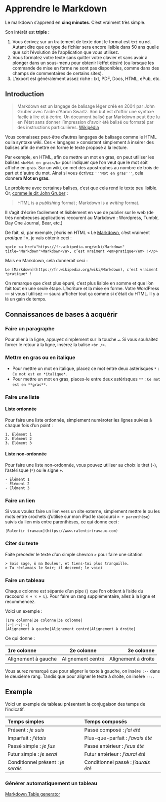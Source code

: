 # Apprendre le Markdown

Le markdown s’apprend en **cinq minutes**. C’est vraiment très simple.

Son intérêt est **triple** :

1. Vous écrivez sur un traitement de texte dont le format est `txt` ou `md`. Autant dire que ce type de fichier sera encore lisible dans 50 ans quelle que soit l’évolution de l’application que vous utilisez.
2. Vous formatez votre texte sans quitter votre clavier et sans avoir à plonger dans un sous-menu pour obtenir l’effet désiré (ou lorsque les commande de mise en forme ne sont pas disponibles, comme dans des champs de commentaires de certains sites). 
3. L’export est généralement assez riche : txt, PDF, Docs, HTML, ePub, etc.

## Introduction

> Markdown est un langage de balisage léger créé en 2004 par John Gruber avec l'aide d'Aaron Swartz. Son but est d'offrir une syntaxe facile à lire et à écrire. Un document balisé par Markdown peut être lu en l'état sans donner l’impression d'avoir été balisé ou formaté par des instructions particulières. [Wikipédia](https://fr.wikipedia.org/wiki/Markdown)

Vous connaissez peut-être d’autres langages de balisage comme le HTML ou la syntaxe wiki. Ces « langages » consistent simplement à insérer des balises afin de mettre en forme le texte proposé à la lecture.

Par exemple, en HTML, afin de mettre un mot en gras, on peut utiliser les balises `<b>Mot en gras</b>` pour indiquer que l’on veut que le mot soit affiché en gras. Sur un wiki, on met des apostrophes au nombre de trois de part et d'autre du mot. Ainsi si vous écrivez `'''Mot en gras'''`, cela donnera **Mot en gras**.

Le problème avec certaines balises, c’est que cela rend le texte peu lisible. Or, [comme le dit John Gruber](https://daringfireball.net/projects/markdown/syntax) :

> HTML is a *publishing* format ; Markdown is a *writing* format.

Il s’agit d’écrire facilement et lisiblement en vue de publier sur le web (de très nombreuses applications recourent au Markdown : Wordpress, Tumblr, Day One Journal, Bear, etc.)

De fait, si, par exemple, j’écris en HTML « Le [Markdown](https://fr.wikipedia.org/wiki/Markdown), c’est vraiment *pratique* ! », je vais obtenir ceci :

```
<p>Le <a href="https://fr.wikipedia.org/wiki/Markdown" title="Markdown">Markdown</a>, c’est vraiment <em>pratique</em> !</p>
```

Mais en Markdown, cela donnerait ceci :

```
Le [Markdown](https://fr.wikipedia.org/wiki/Markdown), c’est vraiment *pratique* !
```

On remarque que c’est plus épuré, c’est plus lisible en somme et que l’on fait tout en une seule étape. L’écriture et la mise en forme. Votre WordPress — si vous l’utilisez — saura afficher tout ça comme si c’était du HTML. Il y a là un gain de temps.

## Connaissances de bases à acquérir

### Faire un paragraphe

Pour aller à la ligne, appuyez simplement sur la touche `↵`. Si vous souhaitez forcer le retour à la ligne, insérez la balise `<br />`.

### Mettre en gras ou en italique

- Pour mettre un mot en italique, placez ce mot entre deux astérisques `*` : `Ce mot est en *italique*`.
- Pour mettre un mot en gras, places-le entre deux astérisques `**` : `Ce mot est en **gras**`.

### Faire une liste

#### Liste ordonnée

Pour faire une liste ordonnée, simplement numéroter les lignes suivies à chaque fois d’un point :

```
1. Élément 1
2. Élément 2
3. Élément 3
```

#### Liste non-ordonnée

Pour faire une liste non-ordonnée, vous pouvez utiliser au choix le tiret (`-`), l’astérisque (`*`) ou le signe `+`.

```
- Élément 1
- Élément 2
- Élément 3
```

### Faire un lien

Si vous voulez faire un lien vers un site externe, simplement mettre le ou les mots entre crochets (j’utilise sur mon iPad le raccourci `⌘ + parenthèse`) suivis du lien mis entre parenthèses, ce qui donne ceci :

```
[Ralentir travaux](https://www.ralentirtravaux.com)
```

### Citer du texte

Faite précéder le texte d’un simple chevron `>` pour faire une citation 

```
> Sois sage, ô ma Douleur, et tiens-toi plus tranquille.
> Tu réclamais le Soir; il descend; le voici
```

### Faire un tableau

Chaque colonne est séparée d’un pipe (`|` que l’on obtient à l’aide du raccourci `⌘ + ⌥ + L`). Pour faire un rang supplémentaire, allez à la ligne et recommencez.

Voici un exemple :

```
|1re colonne|2e colonne|3e colonne|
|:—|:—:|-:|
|Alignement à gauche|Alignement centré|Alignement à droite|
```

Ce qui donne :

|1re colonne|2e colonne|3e colonne|
|:--|:--:|--:|
|Alignement à gauche|Alignement centré|Alignement à droite|

Vous aurez remarqué que pour aligner le texte à gauche, on insère `:--` dans le deuxième rang. Tandis que pour aligner le texte à droite, on insère `--:`.

## Exemple

Voici un exemple de tableau présentant la conjugaison des temps de l’indicatif.

|Temps simples|Temps composés|
|:--|:--|
|Présent : *je suis*|Passé composé : *j’ai été*|
|Imparfait : *j’étais*|Plus-que-parfait : *j’avais été*|
|Passé simple : *je fus*|Passé antérieur : *j’eus été*|
|Futur simple : *je serai*|Futur antérieur : *j’aurai été*|
|Conditionnel présent : *je serais*|Conditionnel passé : *j’aurais été*|

### Générer automatiquement un tableau

[Markdown Table generator](http://www.tablesgenerator.com/markdown_tables)
